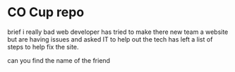 # CO Cup repo

brief
i really bad web developer has tried to make there new team a website but are having issues and asked IT to help out the tech has left a list of steps to help fix the site.

can you find the name of the friend